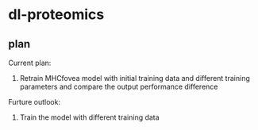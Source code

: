 # dl-proteomics
## plan
Current plan:
1. Retrain MHCfovea model with initial training data and different training parameters and compare the output performance difference  

Furture outlook:
1. Train the model with different training data
